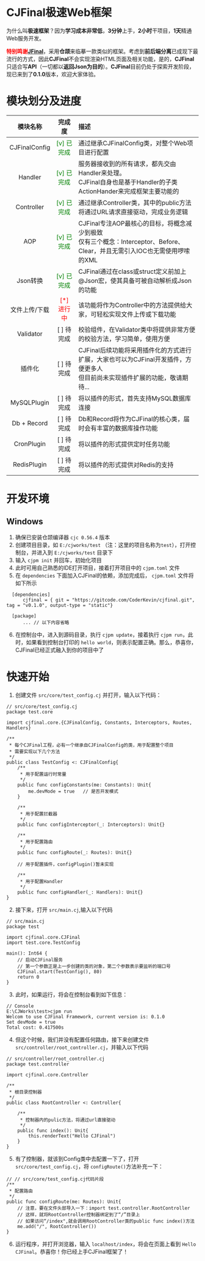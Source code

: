 # CJFinal极速Web框架

为什么叫**极速框架**？因为**学习成本非常低**，**3分钟**上手，**2小时**干项目，**1天**精通Web服务开发。

<font color=red>**特别鸣谢**</font>[**JFinal**](https://www.jfinal.com)，采用**仓颉**来临摹一款类似的框架。考虑到**前后端分离**已成现下最流行的方式，因此**CJFinal**不会实现渲染HTML页面及相关功能，是的，**CJFinal**只适合写**API**（一切都以**返回Json为目的**）。**CJFinal**目前仍处于探索开发阶段，现已来到了**0.1.0**版本，欢迎大家体验。

# 模块划分及进度

| 模块名称| 完成度 | 描述 |
|:-:|:-:|:-|
| CJFinalConfig |  <font color=green>[v] 已完成</font>  | 通过继承CJFinalConfig类，对整个Web项目进行配置 |
| Handler | <font color=green>[v] 已完成</font> | 服务器接收到的所有请求，都先交由Handler来处理。<br/>CJFinal自身也是基于Handler的子类ActionHander来完成框架主要功能的 |
| Controller | <font color=green>[v] 已完成</font> | 通过继承Controller类，其中的public方法将通过URL请求直接驱动，完成业务逻辑 |
| AOP | <font color=green>[v] 已完成</font> | CJFinal专注AOP最核心的目标，将概念减少到极致<br/>仅有三个概念：Interceptor、Before、Clear，并且无需引入IOC也无需使用啰嗦的XML |
| Json转换 | <font color=green>[v] 已完成</font> | CJFinal通过在class或struct定义前加上@Json宏，使其具备可被自动解析成Json的功能 |
| 文件上传/下载 | <font color=red>[*] 进行中</font> | 该功能将作为Controller中的方法提供给大家，可轻松实现文件上传或下载功能 |
| Validator | [ ] 待完成 | 校验组件，在Validator类中将提供非常方便的校验方法，学习简单，使用方便 |
| 插件化 | [ ] 待完成 | CJFinal后续功能将采用插件化的方式进行扩展，大家也可以为CJFinal开发插件，方便更多人<br/>但目前尚未实现插件扩展的功能，敬请期待... |
| MySQLPlugin | [ ] 待完成 | 将以插件的形式，首先支持MySQL数据库连接 |
| Db + Record | [ ] 待完成 | Db和Record将作为CJFinal的核心类，届时会有丰富的数据库操作功能 |
| CronPlugin | [ ] 待完成 | 将以插件的形式提供定时任务功能 |
| RedisPlugin| [ ] 待完成 | 将以插件的形式提供对Redis的支持 |

# 开发环境
## Windows
1. 确保已安装仓颉编译器 `cjc 0.56.4` 版本
2. 创建项目目录，如 `E:/cjworks/test` （注：这里的项目名称为`test`），打开控制台，并进入到 `E:/cjworks/test` 目录下
3. 输入 `cjpm init` 并回车，初始化项目
4. 此时可用自己熟悉的IDE打开项目，接着打开项目中的 `cjpm.toml` 文件
5. 在 `dependencies` 下面加入CJFinal的依赖，添加完成后， `cjpm.toml` 文件将如下所示
  ```
    [dependencies]
        cjfinal = { git = "https://gitcode.com/CoderKevin/cjfinal.git", tag = "v0.1.0", output-type = "static"}

    [package]
        ... // 以下内容省略
  ```
6. 在控制台中，进入到源码目录，执行 `cjpm update`，接着执行 `cjpm run`，此时，如果看到控制台打印的 `hello world`，则表示配置正确。那么，恭喜你，CJFinal已经正式融入到你的项目中了

# 快速开始
1. 创建文件 `src/core/test_config.cj` 并打开，输入以下代码：
```
// src/core/test_config.cj
package test.core

import cjfinal.core.{CJFinalConfig, Constants, Interceptors, Routes, Handlers}

/**
 * 每个CJFinal工程，必有一个继承自CJFinalConfig的类，用于配置整个项目
 * 需要实现以下几个方法
 */
public class TestConfig <: CJFinalConfig{
    /**
     * 用于配置运行时常量
     */
    public func configConstants(me: Constants): Unit{
        me.devMode = true   // 是否开发模式
    }

    /**
     * 用于配置拦截器
     */
    public func configInterceptor(_: Interceptors): Unit{}

    /**
     * 用于配置路由
     */
    public func configRoute(_: Routes): Unit{}

    // 用于配置插件，configPlugin()暂未实现

    /**
     * 用于配置Handler
     */
    public func configHandler(_: Handlers): Unit{}
}
```
2. 接下来，打开 `src/main.cj`,输入以下代码
```
// src/main.cj
package test

import cjfinal.core.CJFinal
import test.core.TestConfig

main(): Int64 {
    // 启动CJFinal服务
    // 第一个参数正是上一步创建的类的对象，第二个参数表示要监听的端口号
    CJFinal.start(TestConfig(), 80)
    return 0
}
```
3. 此时，如果运行，将会在控制台看到如下信息：
```
// Console
E:\CJWorks\test>cjpm run
Welcom to use CJFinal Framework, current version is: 0.1.0
Set devMode = true
Total cost: 0.417500s
```
4. 但这个时候，我们并没有配置任何路由，接下来创建文件 `src/controller/root_controller.cj`，并输入以下代码
```
// src/controller/root_controller.cj
package test.controller

import cjfinal.core.Controller

/**
 * 根目录控制器
 */
public class RootController <: Controller{

    /**
     * 控制器内的pulic方法，将通过url直接驱动
     */
    public func index(): Unit{
        this.renderText("Hello CJFinal")
    }
}
```
5. 有了控制器，就该到Config类中去配置一下了，打开`src/core/test_config.cj`，将 `configRoute()`方法补充一下：
```
// // src/core/test_config.cj代码片段
/**
 * 配置路由
 */
public func configRoute(me: Routes): Unit{
    // 注意，要在文件头部导入一下：import test.controller.RootController
    // 这样，就将RootController控制器绑定到了“/”目录上
    // 如果访问“/index",就会调用RootController类的public func index()方法
    me.add("/", RootController())
}
```
6. 运行程序，并打开浏览器，输入 `localhost/index`，将会在页面上看到 `Hello CJFinal`。恭喜你！你已经上手CJFinal框架了！